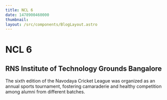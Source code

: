 ```yaml
---
title: NCL 6
date: 1478900460000
thumbnail: 
layout: /src/components/BlogLayout.astro
---
```


# NCL 6
## RNS Institute of Technology Grounds Bangalore

The sixth edition of the Navodaya Cricket League was organized as an annual sports tournament, fostering camaraderie and healthy competition among alumni from different batches.
